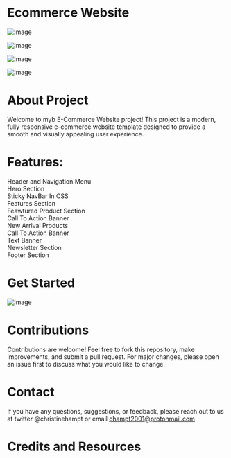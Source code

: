 # Ecommerce Website 

![image](https://github.com/ChristineHampton/ecommerce-web-project/assets/86518407/547c582b-e7c7-4250-9b63-0e6938d13a96)

![image](https://github.com/ChristineHampton/ecommerce-web-project/assets/86518407/5cbd9706-ac7e-4c51-afa6-66fbd33e3636)

![image](https://github.com/ChristineHampton/ecommerce-web-project/assets/86518407/b1173d56-b6e9-4ab5-b8b1-e8b24ecbb0e5)

![image](https://github.com/ChristineHampton/ecommerce-web-project/assets/86518407/5d348369-caf8-412a-80fe-c8761b02b7cd)


# About Project

Welcome to myb E-Commerce Website project! This project is a modern, fully responsive e-commerce website template designed to provide a smooth and visually appealing user experience. 

# Features: 

Header and Navigation Menu <br>
Hero Section <br>
Sticky NavBar In CSS <br>
Features Section <br>
Feawtured Product Section <br>
Call To Action Banner <br>
New Arrival Products <br>
Call To Action Banner <br>
Text Banner <br>
Newsletter Section <br>
Footer Section <br>

# Get Started 

![image](https://github.com/ChristineHampton/ecommerce-web-project/assets/86518407/8920bef7-7408-4a04-afab-3aac24c72d68)

# Contributions 
Contributions are welcome! Feel free to fork this repository, make improvements, and submit a pull request. For major changes, please open an issue first to discuss what you would like to change.

# Contact

If you have any questions, suggestions, or feedback, please reach out to us at twitter @christinehampt or email champt2001@protonmail.com

# Credits and Resources


